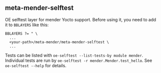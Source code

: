 ## meta-mender-selftest

OE selftest layer for mender Yocto support. Before using it, you need to add it
to `BBLAYERS` like this:

```
BBLAYERS ?= " \
  ...
  <your-path>/meta-mender/meta-mender-selftest \
  ...
```

Tests can be listed with `oe-selftest --list-tests-by module mender`. Individual
tests are run by `oe-selftest -r mender.Mender.test_hello`. See `oe-selftest
--help` for details.
